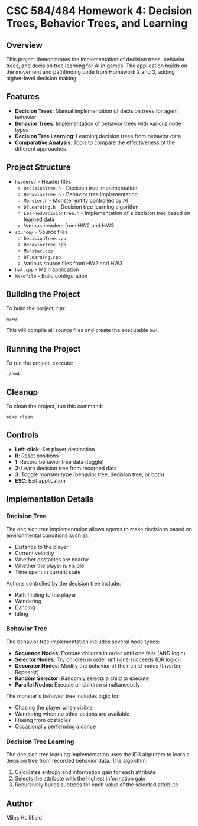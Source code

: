 # CSC 584/484 Homework 4: Decision Trees, Behavior Trees, and Learning

## Overview
This project demonstrates the implementation of decision trees, behavior trees, and decision tree learning for AI in games. The application builds on the movement and pathfinding code from Homework 2 and 3, adding higher-level decision making.

## Features
- **Decision Trees**: Manual implementation of decision trees for agent behavior
- **Behavior Trees**: Implementation of behavior trees with various node types
- **Decision Tree Learning**: Learning decision trees from behavior data
- **Comparative Analysis**: Tools to compare the effectiveness of the different approaches

## Project Structure
- `headers/` - Header files
  - `DecisionTree.h` - Decision tree implementation
  - `BehaviorTree.h` - Behavior tree implementation
  - `Monster.h` - Monster entity controlled by AI
  - `DTLearning.h` - Decision tree learning algorithm
  - `LearnedDecisionTree.h` - Implementation of a decision tree based on learned data
  - Various headers from HW2 and HW3
- `source/` - Source files
  - `DecisionTree.cpp`
  - `BehaviorTree.cpp`
  - `Monster.cpp`
  - `DTLearning.cpp`
  - Various source files from HW2 and HW3
- `hw4.cpp` - Main application
- `Makefile` - Build configuration

## Building the Project
To build the project, run:
```
make
```

This will compile all source files and create the executable `hw4`.

## Running the Project
To run the project, execute:
```
./hw4
```

## **Cleanup**
To clean the project, run this command:
```
make clean
```

## Controls
- **Left-click**: Set player destination
- **R**: Reset positions
- **1**: Record behavior tree data (toggle)
- **2**: Learn decision tree from recorded data
- **3**: Toggle monster type (behavior tree, decision tree, or both)
- **ESC**: Exit application

## Implementation Details

### Decision Tree
The decision tree implementation allows agents to make decisions based on environmental conditions such as:
- Distance to the player
- Current velocity
- Whether obstacles are nearby
- Whether the player is visible
- Time spent in current state

Actions controlled by the decision tree include:
- Path finding to the player
- Wandering
- Dancing
- Idling

### Behavior Tree
The behavior tree implementation includes several node types:

- **Sequence Nodes:** Execute children in order until one fails (AND logic)
- **Selector Nodes:** Try children in order until one succeeds (OR logic)
- **Decorator Nodes:** Modify the behavior of their child nodes (Inverter, Repeater)
- **Random Selector:** Randomly selects a child to execute
- **Parallel Nodes:** Execute all children simultaneously

The monster's behavior tree includes logic for:
- Chasing the player when visible
- Wandering when no other actions are available
- Fleeing from obstacles
- Occasionally performing a dance

### Decision Tree Learning
The decision tree learning implementation uses the ID3 algorithm to learn a decision tree from recorded behavior data. The algorithm:
1. Calculates entropy and information gain for each attribute
2. Selects the attribute with the highest information gain
3. Recursively builds subtrees for each value of the selected attribute

## Author
Miles Hollifield